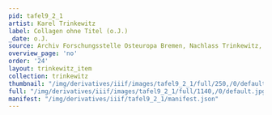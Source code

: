 ```yaml
---
pid: tafel9_2_1
artist: Karel Trinkewitz
label: Collagen ohne Titel (o.J.)
_date: o.J.
source: Archiv Forschungsstelle Osteuropa Bremen, Nachlass Trinkewitz, FSO 2–060.
overview_page: 'no'
order: '24'
layout: trinkewitz_item
collection: trinkewitz
thumbnail: "/img/derivatives/iiif/images/tafel9_2_1/full/250,/0/default.jpg"
full: "/img/derivatives/iiif/images/tafel9_2_1/full/1140,/0/default.jpg"
manifest: "/img/derivatives/iiif/tafel9_2_1/manifest.json"
---
```

